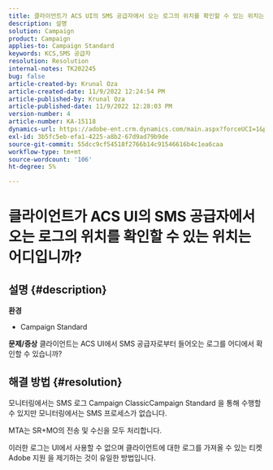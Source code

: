 ```yaml
---
title: 클라이언트가 ACS UI의 SMS 공급자에서 오는 로그의 위치를 확인할 수 있는 위치는 어디입니까?
description: 설명
solution: Campaign
product: Campaign
applies-to: Campaign Standard
keywords: KCS,SMS 공급자
resolution: Resolution
internal-notes: TK202245
bug: false
article-created-by: Krunal Oza
article-created-date: 11/9/2022 12:24:54 PM
article-published-by: Krunal Oza
article-published-date: 11/9/2022 12:28:03 PM
version-number: 4
article-number: KA-15118
dynamics-url: https://adobe-ent.crm.dynamics.com/main.aspx?forceUCI=1&pagetype=entityrecord&etn=knowledgearticle&id=54638f7f-2960-ed11-9562-6045bd0067ea
exl-id: 3b5fc5eb-efa1-4225-a8b2-67d9ad79b9de
source-git-commit: 55dcc9cf54518f2766b14c91546616b4c1ea6caa
workflow-type: tm+mt
source-wordcount: '106'
ht-degree: 5%

---
```


# 클라이언트가 ACS UI의 SMS 공급자에서 오는 로그의 위치를 확인할 수 있는 위치는 어디입니까?

## 설명 {#description}

<b>환경</b>
- Campaign Standard



<b>문제/증상</b>
클라이언트는 ACS UI에서 SMS 공급자로부터 들어오는 로그를 어디에서 확인할 수 있습니까?


## 해결 방법 {#resolution}


모니터링에서는 SMS 로그 Campaign ClassicCampaign Standard 을 통해 수행할 수 있지만 모니터링에서는 SMS 프로세스가 없습니다.

MTA는 SR+MO의 전송 및 수신을 모두 처리합니다.

이러한 로그는 UI에서 사용할 수 없으며 클라이언트에 대한 로그를 가져올 수 있는 티켓 Adobe 지원 을 제기하는 것이 유일한 방법입니다.
